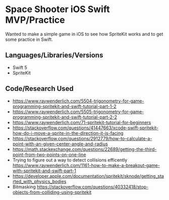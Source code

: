 # Space Shooter iOS Swift MVP/Practice

Wanted to make a simple game in iOS to see how SpriteKit works and to get some practice in Swift.

## Languages/Libraries/Versions

- Swift 5
- SpriteKit

## Code/Research Used

- https://www.raywenderlich.com/5504-trigonometry-for-game-programming-spritekit-and-swift-tutorial-part-1-2
- https://www.raywenderlich.com/5505-trigonometry-for-game-programming-spritekit-and-swift-tutorial-part-2-2
- https://www.raywenderlich.com/71-spritekit-tutorial-for-beginners
- https://stackoverflow.com/questions/41447663/xcode-swift-spritekit-how-do-i-move-a-sprite-in-the-direction-it-is-facing
- https://stackoverflow.com/questions/2912779/how-to-calculate-a-point-with-an-given-center-angle-and-radius
- https://math.stackexchange.com/questions/22689/getting-the-third-point-from-two-points-on-one-line
- Trying to figure out a way to detect collisions efficently https://www.raywenderlich.com/1161-how-to-make-a-breakout-game-with-spritekit-and-swift-part-1
- https://developer.apple.com/documentation/spritekit/sknode/getting_started_with_physics_bodies
- Bitmasking https://stackoverflow.com/questions/40332418/stop-objects-from-colliding-using-spritekit
